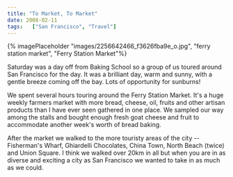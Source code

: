 ```yaml
---
title: "To Market, To Market"
date: 2008-02-11
tags:   ["San Francisco", "Travel"]
---
```


{% imagePlaceholder "images/2256642466_f3626fba9e_o.jpg", "ferry station market", "Ferry Station Market"%}

Saturday was a day off from Baking School so a group of us toured around San Francisco for the day. It was a brilliant day, warm and sunny, with a gentle breeze coming off the bay. Lots of opportunity for sunburns!

We spent several hours touring around the Ferry Station Market. It's a huge weekly farmers market with more bread, cheese, oil, fruits and other artisan products than I have ever seen gathered in one place. We sampled our way among the stalls and bought enough fresh goat cheese and fruit to accommodate another week's worth of bread baking.

After the market we walked to the more touristy areas of the city -- Fisherman's Wharf, Ghiardelli Chocolates, China Town, North Beach (twice) and Union Square. I think we walked over 20km in all but when you are in as diverse and exciting a city as San Francisco we wanted to take in as much as we could.
